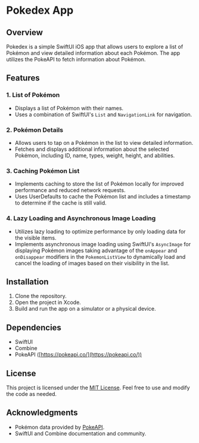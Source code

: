 
# Pokedex App

## Overview

Pokedex is a simple SwiftUI iOS app that allows users to explore a list of Pokémon and view detailed information about each Pokémon. The app utilizes the PokeAPI to fetch information about Pokémon.

## Features

### 1. List of Pokémon

-   Displays a list of Pokémon with their names.
-   Uses a combination of SwiftUI's `List` and `NavigationLink` for navigation.

### 2. Pokémon Details

-   Allows users to tap on a Pokémon in the list to view detailed information.
-   Fetches and displays additional information about the selected Pokémon, including ID, name, types, weight, height, and abilities.

### 3. Caching Pokémon List

-   Implements caching to store the list of Pokémon locally for improved performance and reduced network requests.
-   Uses UserDefaults to cache the Pokémon list and includes a timestamp to determine if the cache is still valid.

### 4. Lazy Loading and Asynchronous Image Loading

-   Utilizes lazy loading to optimize performance by only loading data for the visible items.
-   Implements asynchronous image loading using SwiftUI's `AsyncImage` for displaying Pokémon images taking advantage of the `onAppear` and `onDisappear` modifiers in the `PokemonListView` to dynamically load and cancel the loading of images based on their visibility in the list.

## Installation

1.  Clone the repository.
2.  Open the project in Xcode.
3.  Build and run the app on a simulator or a physical device.

## Dependencies

-   SwiftUI
-   Combine
-   PokeAPI ([https://pokeapi.co/](https://pokeapi.co/))

## License

This project is licensed under the [MIT License](https://chat.openai.com/c/LICENSE.md). Feel free to use and modify the code as needed.

## Acknowledgments

-   Pokémon data provided by [PokeAPI](https://pokeapi.co/).
-   SwiftUI and Combine documentation and community.
